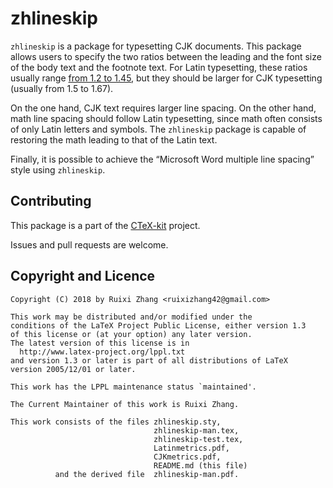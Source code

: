 zhlineskip
==========

`zhlineskip` is a package for typesetting CJK documents. This package allows users
to specify the two ratios between the leading and the font size of the body text
and the footnote text. For Latin typesetting, these ratios usually range
[from&nbsp;1.2 to&nbsp;1.45](https://practicaltypography.com/line-spacing.html),
but they should be larger for CJK typesetting (usually from&nbsp;1.5 to&nbsp;1.67).

On the one hand, CJK text requires larger line spacing. On the other hand, math
line spacing should follow Latin typesetting, since math often consists of only
Latin letters and symbols. The `zhlineskip` package is capable of restoring the
math leading to that of the Latin text.

Finally, it is possible to achieve the “Microsoft Word multiple line spacing”
style using `zhlineskip`.

Contributing
------------

This package is a part of the [CTeX-kit](https://github.com/CTeX-org/ctex-kit) project.

Issues and pull requests are welcome.

Copyright and Licence
---------------------

    Copyright (C) 2018 by Ruixi Zhang <ruixizhang42@gmail.com>
    
    This work may be distributed and/or modified under the
    conditions of the LaTeX Project Public License, either version 1.3
    of this license or (at your option) any later version.
    The latest version of this license is in
      http://www.latex-project.org/lppl.txt
    and version 1.3 or later is part of all distributions of LaTeX
    version 2005/12/01 or later.
    
    This work has the LPPL maintenance status `maintained'.
    
    The Current Maintainer of this work is Ruixi Zhang.
    
    This work consists of the files zhlineskip.sty,
                                    zhlineskip-man.tex,
                                    zhlineskip-test.tex,
                                    Latinmetrics.pdf,
                                    CJKmetrics.pdf,
                                    README.md (this file)
              and the derived file  zhlineskip-man.pdf.